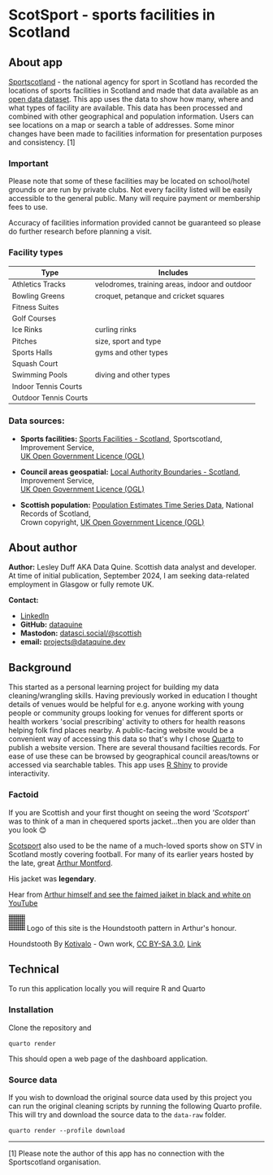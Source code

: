 # ScotSport - sports facilities in Scotland

## About app

[Sportscotland](https://sportscotland.org.uk/) - the national agency for sport
in Scotland has recorded the locations of sports facilities in Scotland and made
that data available as an 
[open data dataset](https://data.spatialhub.scot/dataset/sports_facilities-unknown). 
This app uses the data to show how many, where and what types of facility are 
available. This data has been processed and combined with other geographical and
population information. Users can see locations on a map or search a table of 
addresses. Some minor changes have been made to facilities information for 
presentation purposes and consistency. [1]

### Important

Please note that some of these facilities may be located on school/hotel grounds
or are run by private clubs. Not every facility listed will be easily 
accessible to the general public. Many will require payment or membership fees
to use. 

Accuracy of facilities information provided cannot be guaranteed so 
please do further research before planning a visit.

### Facility types

| Type                  | Includes                                                  |
|-------------------|-----------------------------------------------------|
| Athletics Tracks      | velodromes, training areas, indoor and outdoor |
| Bowling Greens        | croquet, petanque and cricket squares          |
| Fitness Suites        |                                                          |
| Golf Courses          |                                                          |
| Ice Rinks             | curling rinks                                  |
| Pitches               | size, sport and type                           |
| Sports Halls          | gyms and other types                           |
| Squash Court          |                                                          |
| Swimming Pools        | diving and other types                         |
| Indoor Tennis Courts  |                                                          |
| Outdoor Tennis Courts |                                                          |

### Data sources:

-   **Sports facilities:** [Sports Facilities - Scotland](https://data.spatialhub.scot/dataset/sports_facilities-unknown), Sportscotland, Improvement Service,    
[UK Open Government Licence (OGL)](https://www.nationalarchives.gov.uk/doc/open-government-licence/version/3/)

-   **Council areas geospatial:** [Local Authority Boundaries - Scotland](https://data.spatialhub.scot/dataset/local_authority_boundaries-is), Improvement Service,  
[UK Open Government Licence (OGL)](https://www.nationalarchives.gov.uk/doc/open-government-licence/version/3/)

-   **Scottish population:** [Population Estimates Time Series Data](https://www.nrscotland.gov.uk/statistics-and-data/statistics/statistics-by-theme/population/population-estimates/mid-year-population-estimates/population-estimates-time-series-data), National Records of Scotland,  
Crown copyright, [UK Open Government Licence (OGL)](https://www.nationalarchives.gov.uk/doc/open-government-licence/version/3/)

## About author

**Author:** Lesley Duff AKA Data Quine. Scottish data analyst and developer. At
time of initial publication, September 2024, I am seeking data-related 
employment in Glasgow or fully remote UK.

**Contact:** 

* [LinkedIn](https://www.linkedin.com/in/lesleyduff/)
* **GitHub:** [dataquine](https://github.com/dataquine)
* **Mastodon:** [datasci.social/\@scottish](https://datasci.social/@scottish)
* **email:** projects@dataquine.dev

## Background

This started as a personal learning project for building my data 
cleaning/wrangling skills. Having previously worked in education I thought 
details of venues would be helpful for e.g. anyone working with young people or 
community groups looking for venues for different sports or health workers 
'social prescribing' activity to others for health reasons helping folk find 
places nearby. A public-facing website would be a convenient way of accessing 
this data so that's why I chose [Quarto](https://quarto.org/) to publish a 
website version. There are several thousand facilties records. For ease of use 
these can be browsed by geographical council areas/towns or accessed via 
searchable tables. This app uses [R Shiny](https://shiny.posit.co/) to provide 
interactivity.

### Factoid

If you are Scottish and your first thought on seeing the word *'Scotsport'* 
was to think of a man in chequered sports jacket...then you are older than you 
look 😊

[Scotsport](https://en.wikipedia.org/wiki/Scotsport) also used to be the name 
of a much-loved sports show on STV in Scotland mostly covering football. For 
many of its earlier years hosted by the late, great 
[Arthur Montford](https://en.wikipedia.org/wiki/Arthur_Montford). 

His jacket was **legendary**. 

Hear from [Arthur himself and see the faimed jaiket in black and white on YouTube](https://youtu.be/z3vt89S-ogs?si=p8rDxXLqeaVj8L3j&t=1175)

![Logo of this site is the Houndstooth pattern in Arthur's honour](images/favicon-32x32.png "Houndstooth") Logo of this site is the Houndstooth pattern in Arthur's honour.

Houndstooth By <a href="//commons.wikimedia.org/wiki/User:Kotivalo" title="User:Kotivalo">Kotivalo</a> - <span class="int-own-work" lang="en">Own work</span>, <a href="https://creativecommons.org/licenses/by-sa/3.0" title="Creative Commons Attribution-Share Alike 3.0">CC BY-SA 3.0</a>, <a href="https://commons.wikimedia.org/w/index.php?curid=33604186">Link</a>

## Technical

To run this application locally you will require R and Quarto

### Installation

Clone the repository and

```         
quarto render
```

This should open a web page of the dashboard application.

### Source data

If you wish to download the original source data used by this project you can run the original cleaning scripts by running the following Quarto profile. This will try and download the source data to the `data-raw` folder.

```         
quarto render --profile download
```
---

[1] Please note the author of this app has no connection with the Sportscotland 
organisation.
